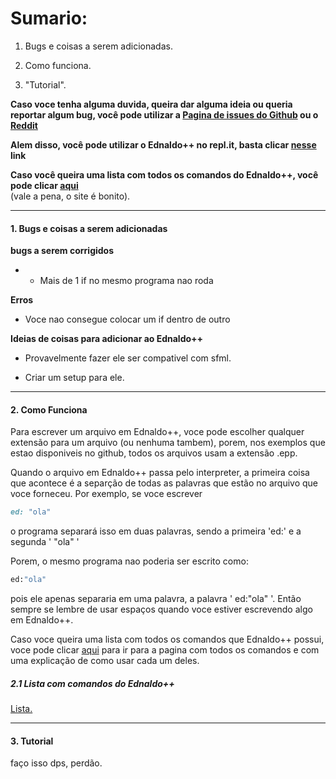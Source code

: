 # Sumario:

1. Bugs e coisas a serem adicionadas.

2. Como funciona.

3. "Tutorial".



**Caso voce tenha alguma duvida, queira dar alguma ideia ou queria reportar algum bug, você pode utilizar a [Pagina de issues do Github](https://github.com/LucasPB710/EdnaldoPP/issues) ou o [Reddit](https://www.reddit.com/r/EdnaldoPP/)**



**Alem disso, você pode utilizar o Ednaldo++ no repl.it, basta clicar [nesse](https://repl.it/github/LucasPB710/EdLang) link**



**Caso você queira uma lista com todos os comandos do Ednaldo++, você pode clicar [aqui](Comandos.md)**  
(vale a pena, o site é bonito).




---

#### 1. Bugs e coisas a serem adicionadas

**bugs a serem corrigidos**

- + Mais de 1 if no mesmo programa nao roda

**Erros**

- Voce nao consegue colocar um if dentro de outro


**Ideias de coisas para adicionar ao Ednaldo++**

- Provavelmente fazer ele ser compativel com sfml.

- Criar um setup para ele.

---

#### 2. Como Funciona

Para escrever um arquivo em Ednaldo++, voce pode escolher qualquer extensão para um arquivo (ou nenhuma tambem), porem, nos exemplos que estao disponiveis no github, todos os arquivos usam a extensão .epp.

Quando o arquivo em Ednaldo++ passa pelo interpreter, a primeira coisa que acontece é a separção de todas as palavras que estão no arquivo que voce forneceu. Por exemplo, se voce escrever

```ruby
ed: "ola"
```

o programa separará isso em duas palavras, sendo a primeira 'ed:' e a segunda ' "ola" '

Porem, o mesmo programa nao poderia ser escrito como:

```ruby
ed:"ola"
```

pois ele apenas separaria em uma palavra, a palavra ' ed:"ola" '.
Então sempre se lembre de usar espaços quando voce estiver escrevendo algo em Ednaldo++.

Caso voce queira uma lista com todos os comandos que Ednaldo++ possui, voce pode clicar [aqui](Comandos.md) para ir para a pagina com todos os comandos e com uma explicação de como usar cada um deles.

##### 2.1 Lista com comandos do Ednaldo++

[Lista.](Comandos.md)



------------------------------------------------------------------------------------------------------------------------------

#### 3. Tutorial

faço isso dps, perdão.
